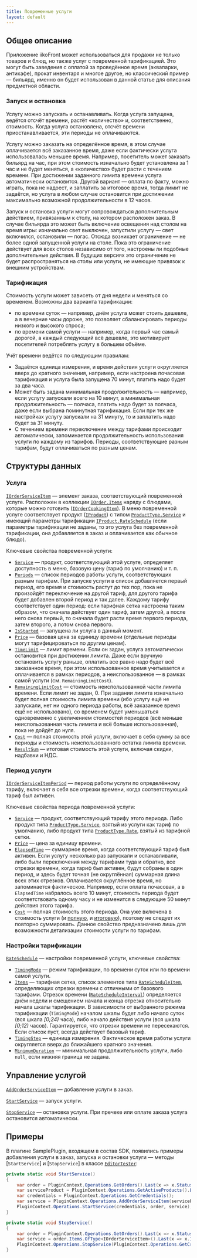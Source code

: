 ```yaml
---
title: Повременные услуги
layout: default
---
```

## Общее описание 

Приложение iikoFront может использоваться для продажи не только товаров и блюд, но также услуг с повременной тарификацией.
Это могут быть заведения с оплатой за проведённое время (аквапарки, антикафе), прокат инвентаря и многое другое, но классический пример — бильярд, именно он будет использован в данной статье для описания предметной области.

### Запуск и остановка
Услугу можно запускать и останавливать.
Когда услуга запущена, ведётся отсчёт времени, растёт «количество» и, соответственно, стоимость.
Когда услуга остановлена, отсчёт времени приостанавливается, эти периоды не оплачиваются.

Услугу можно заказать на определённое время, в этом случае оплачивается всё заказанное время, даже если фактически услуга использовалась меньшее время.
Например, посетитель может заказать бильярд на час, при этом стоимость изначально будет установлена за 1 час и не будет меняться, а «количество» будет расти с течением времени.
При достижении заданного лимита времени услуга автоматически остановится.
Другой вариант — оплата по факту, можно играть, пока не надоест, и заплатить за итоговое время, тогда лимит не задаётся, но услуга в любом случае остановится при достижении максимально возможной продолжительности в 12 часов.

Запуск и остановка услуги могут сопровождаться дополнительным действием, привязанным к столу, на котором расположен заказ.
В случае бильярда это может быть включение освещения над столом на время игры: изначально свет выключен, запустили услугу — свет включился, остановили — погас.
Отсюда возникает ограничение — не более одной запущенной услуги на столе.
Пока это ограничение действует для всех столов независимо от того, настроены ли подобные дополнительные действия.
В будущих версиях это ограничение не будет распространяться на столы или услуги, не имеющие привязок к внешним устройствам.

### Тарификация
Стоимость услуги может зависеть от дня недели и меняться со временем. Возможны два варианта тарификации:

- по времени суток — например, днём услуга может стоить дешевле, а в вечерние часы дороже, это позволяет сбалансировать периоды низкого и высокого спроса;
- по времени самой услуги — например, когда первый час самый дорогой, а каждый следующий всё дешевле, это мотивирует посетителей потреблять услугу в большем объёме.

Учёт времени ведётся по следующим правилам:

- Задаётся единица измерения, и время действия услуги округляется вверх до кратного значения, например, если настроена почасовая тарификация и услуга была запущена 70 минут, платить надо будет за два часа.
- Может быть задана минимальная продолжительность — например, если услугу запускали всего на 10 минут, а минимальная продолжительность — полчаса, платить надо будет за полчаса, даже если выбрана поминутная тарификация. Если при тех же настройках услугу запускали на 31 минуту, то и заплатить надо будет за 31 минуту. 
- С течением времени переключение между тарифами происходит автоматически, запоминается продолжительность использования услуги по каждому из тарифов. Периоды, соответствующие разным тарифам, будут оплачиваться по разным ценам.  

## Структуры данных ##

### Услуга
[`IOrderServiceItem`](https://iiko.github.io/front.api.sdk/v6/html/T_Resto_Front_Api_Data_Orders_IOrderServiceItem.htm) — элемент заказа, соответствующий повременной услуге. Расположен в коллекции [`IOrder.Items`](https://iiko.github.io/front.api.sdk/v6/html/P_Resto_Front_Api_Data_Orders_IOrder_Items.htm) наряду с блюдами, которые можно готовить ([`IOrderCookingItem`](https://iiko.github.io/front.api.sdk/v6/html/T_Resto_Front_Api_Data_Orders_IOrderCookingItem.htm)).
В меню повременной услуге соответствует продукт ([`IProduct`](https://iiko.github.io/front.api.sdk/v6/html/T_Resto_Front_Api_Data_Assortment_IProduct.htm)) с типом [`ProductType.Service`](https://iiko.github.io/front.api.sdk/v6/html/T_Resto_Front_Api_Data_Assortment_ProductType.htm) и имеющий параметры тарификации [`IProduct.RateSchedule`](https://iiko.github.io/front.api.sdk/v6/html/P_Resto_Front_Api_Data_Assortment_IProduct_RateSchedule.htm) (если параметры тарификации не заданы, то это услуга без повременной тарификации, она добавляется в заказ и оплачивается как обычное блюдо).

Ключевые свойства повременной услуги:

- [`Service`](https://iiko.github.io/front.api.sdk/v6/html/P_Resto_Front_Api_Data_Orders_IOrderServiceItem_Service.htm) — продукт, соответствующий этой услуге, определяет доступность в меню, базовую цену (тариф по умолчанию) и т. п.
- [`Periods`](https://iiko.github.io/front.api.sdk/v6/html/P_Resto_Front_Api_Data_Orders_IOrderServiceItem_Periods.htm) — список периодов работы услуги, соответствующих разным тарифам.
При запуске услуги в список добавляется первый период, его время и стоимость растут до тех пор, пока не произойдёт переключение на другой тариф, для другого тарифа будет добавлен второй период и так далее.
Каждому тарифу соответствует один период: если тарифная сетка настроена таким образом, что сначала действует один тариф, затем другой, а после него снова первый, то сначала будет расти время первого периода, затем второго, а потом снова первого.
- [`IsStarted`](https://iiko.github.io/front.api.sdk/v6/html/P_Resto_Front_Api_Data_Orders_IOrderServiceItem_IsStarted.htm) — запущена ли услуга в данный момент. 
- [`Price`](https://iiko.github.io/front.api.sdk/v6/html/P_Resto_Front_Api_Data_Orders_IOrderServiceItem_Price.htm) — базовая цена за единицу времени (отдельные периоды могут тарифицироваться по другим ценам).
- [`TimeLimit`](https://iiko.github.io/front.api.sdk/v6/html/P_Resto_Front_Api_Data_Orders_IOrderServiceItem_TimeLimit.htm) — лимит времени.
Если он задан, услуга автоматически остановится при достижении лимита. Даже если вручную остановить услугу раньше, оплатить все равно надо будет всё заказанное время, при этом использованное время учитывается и оплачивается в рамках периодов, а неиспользованное — в рамках самой услуги (см. `RemainingLimitCost`). 
- [`RemainingLimitCost`](https://iiko.github.io/front.api.sdk/v6/html/P_Resto_Front_Api_Data_Orders_IOrderServiceItem_RemainingLimitCost.htm) — стоимость неиспользованной части лимита времени. Если лимит не задан, 0. При задании лимита изначально будет полная стоимость лимита времени (ибо услугу ещё не запускали, нет ни одного периода работы, всё заказанное время ещё не использовано), со временем будет уменьшаться одновременно с увеличением стоимостей периодов (всё меньше неиспользованная часть лимита и всё больше использованная), пока не дойдёт до нуля.
- [`Cost`](https://iiko.github.io/front.api.sdk/v6/html/P_Resto_Front_Api_Data_Orders_IOrderServiceItem_Cost.htm) — полная стоимость этой услуги, включает в себя сумму за все периоды и стоимость неиспользованного остатка лимита времени.
- [`ResultSum`](https://iiko.github.io/front.api.sdk/v6/html/P_Resto_Front_Api_Data_Orders_IOrderServiceItem_ResultSum.htm) — итоговая стоимость этой услуги, включая скидки, надбавки и НДС.

### Период услуги
[`IOrderServiceItemPeriod`](https://iiko.github.io/front.api.sdk/v6/html/T_Resto_Front_Api_Data_Orders_IOrderServiceItemPeriod.htm) — период работы услуги по определённому тарифу, включает в себя все отрезки времени, когда соответствующий тариф был активен.

Ключевые свойства периода повременной услуги:

- [`Service`](https://iiko.github.io/front.api.sdk/v6/html/P_Resto_Front_Api_Data_Orders_IOrderServiceItemPeriod_Service.htm) — продукт, соответствующий тарифу этого периода. Либо продукт типа  [`ProductType.Service`](https://iiko.github.io/front.api.sdk/v6/html/T_Resto_Front_Api_Data_Assortment_ProductType.htm), взятый из услуги как тариф по умолчанию, либо продукт типа  [`ProductType.Rate`](https://iiko.github.io/front.api.sdk/v6/html/T_Resto_Front_Api_Data_Assortment_ProductType.htm), взятый из тарифной сетки.
- [`Price`](https://iiko.github.io/front.api.sdk/v6/html/P_Resto_Front_Api_Data_Orders_IOrderServiceItemPeriod_Price.htm) — цена за единицу времени.
- [`ElapsedTime`](https://iiko.github.io/front.api.sdk/v6/html/P_Resto_Front_Api_Data_Orders_IOrderServiceItemPeriod_ElapsedTime.htm) — суммарное время, когда соответствующий тариф был активен.
Если услугу несколько раз запускали и останавливали, либо были переключения между тарифами туда и обратно, все отрезки времени, когда тариф был активен, будут собраны в один период, и здесь будет точная (не округлённая) суммарная длина всех этих отрезков.
Оплачивается округлённое время, но запоминается фактическое. Например, если оплата почасовая, а в `ElapsedTime` набралось всего 10 минут, стоимость периода будет соответствовать одному часу и не изменится в следующие 50 минут действия этого тарифа.
- [`Cost`](https://iiko.github.io/front.api.sdk/v6/html/P_Resto_Front_Api_Data_Orders_IOrderServiceItemPeriod_Cost.htm) — полная стоимость этого периода.
Она уже включена в стоимость услуги (и [полную](https://iiko.github.io/front.api.sdk/v6/html/P_Resto_Front_Api_Data_Orders_IOrderServiceItem_Cost.htm), и [итоговую](https://iiko.github.io/front.api.sdk/v6/html/P_Resto_Front_Api_Data_Orders_IOrderServiceItem_ResultSum.htm)), поэтому не следует их повторно суммировать.
Данное свойство предназначено лишь для возможности детализации стоимости услуги по тарифам.

### Настройки тарификации
[`RateSchedule`](https://iiko.github.io/front.api.sdk/v6/html/T_Resto_Front_Api_Data_Orders_RateSchedule.htm) — настройки повременной услуги, ключевые свойства:

- [`TimingMode`](https://iiko.github.io/front.api.sdk/v6/html/P_Resto_Front_Api_Data_Orders_RateSchedule_TimingMode.htm) — режим тарификации, по времени суток или по времени самой услуги.
- [`Items`](https://iiko.github.io/front.api.sdk/v6/html/P_Resto_Front_Api_Data_Orders_RateSchedule_Items.htm) — тарифная сетка, список элементов типа [`RateScheduleItem`](https://iiko.github.io/front.api.sdk/v6/html/T_Resto_Front_Api_Data_Orders_RateScheduleItem.htm), определяющих отрезки времени с отличными от базового тарифами. Отрезок времени ([`RateScheduleInterval`](https://iiko.github.io/front.api.sdk/v6/html/T_Resto_Front_Api_Data_Orders_RateScheduleInterval.htm)) определяется днём недели и смещением начала и конца отрезка относительно начала шкалы тарификации. В зависимости от выбранного режима тарификации (`TimingMode`) началом шкалы будет либо начало суток (вся шкала *[0;24)* часа), либо начало действия услуги (вся шкала *[0;12)* часов).
Гарантируется, что отрезки времени не пересекаются.
Если список пуст, всегда действует базовый тариф.
- [`TimingStep`](https://iiko.github.io/front.api.sdk/v6/html/P_Resto_Front_Api_Data_Orders_RateSchedule_TimingStep.htm) — единица измерения. Фактическое время работы услуги округляется вверх до ближайшего кратного значения.
- [`MinimumDuration`](https://iiko.github.io/front.api.sdk/v6/html/P_Resto_Front_Api_Data_Orders_RateSchedule_MinimumDuration.htm) — минимальная продолжительность услуги, либо `null`, если нижняя граница не задана.

## Управление услугой
[`AddOrderServiceItem`](https://iiko.github.io/front.api.sdk/v6/html/M_Resto_Front_Api_Editors_IEditSession_AddOrderServiceItem.htm) — добавление услуги в заказ.

[`StartService`](https://iiko.github.io/front.api.sdk/v6/html/M_Resto_Front_Api_IOperationService_StartService.htm) — запуск услуги.

[`StopService`](https://iiko.github.io/front.api.sdk/v6/html/M_Resto_Front_Api_IOperationService_StopService.htm) — остановка услуги. При пречеке или оплате заказа услуга остановится автоматически.

## Примеры
В плагине SamplePlugin, входящем в состав SDK, появились примеры добавления услуги в заказ, запуска и остановки услуги — методы [`StartService`] и [`StopService`] в классе [`EditorTester`](https://github.com/syrve/front.api.sdk/blob/main/sample/v6/Resto.Front.Api.SamplePlugin/EditorTester.cs):

```cs
private static void StartService()
{
    var order = PluginContext.Operations.GetOrders().Last(x => x.Status == OrderStatus.New);
    var serviceProduct = PluginContext.Operations.GetActiveProducts().Last(x => x.Type == ProductType.Service && x.RateSchedule != null);
    var credentials = PluginContext.Operations.GetCredentials();
    var service = PluginContext.Operations.AddOrderServiceItem(serviceProduct, order, order.Guests.Last(), credentials, TimeSpan.FromHours(2));
    PluginContext.Operations.StartService(credentials, order, service);
}

private static void StopService()
{
    var order = PluginContext.Operations.GetOrders().Last(x => x.Status == OrderStatus.New);
    var service = order.Items.OfType<IOrderServiceItem>().Last(x => x.IsStarted);
    PluginContext.Operations.StopService(PluginContext.Operations.GetCredentials(), order, service);
}
```